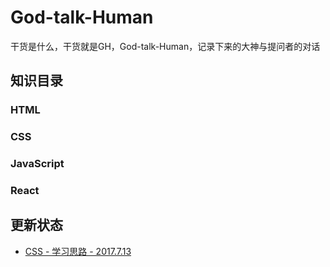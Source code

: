 # God-talk-Human
干货是什么，干货就是GH，God-talk-Human，记录下来的大神与提问者的对话
## 知识目录
### HTML
### CSS
### JavaScript
### React

## 更新状态
* [CSS - 学习思路 - 2017.7.13](https://github.com/setcamp/God-talk-Human/CSS/)
